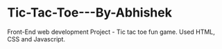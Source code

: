 # Tic-Tac-Toe---By-Abhishek
Front-End web development Project - Tic tac toe fun game. Used HTML, CSS and Javascript.
